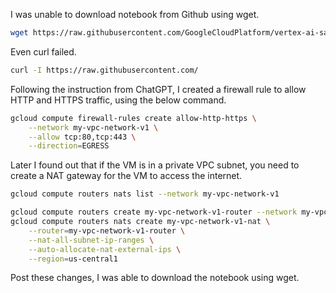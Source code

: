 I was unable to download notebook from Github using wget.
```sh
wget https://raw.githubusercontent.com/GoogleCloudPlatform/vertex-ai-samples/main/notebooks/community/model_garden/model_garden_pytorch_owlvit.ipynb
```
Even curl failed.
```sh
curl -I https://raw.githubusercontent.com/
```


Following the instruction from ChatGPT, I created a firewall rule to allow HTTP and HTTPS traffic, using the below command.
```sh
gcloud compute firewall-rules create allow-http-https \
    --network my-vpc-network-v1 \
    --allow tcp:80,tcp:443 \
    --direction=EGRESS
```

Later I found out that if the VM is in a private VPC subnet, you need to create a NAT gateway for the VM to access the internet.
```sh
gcloud compute routers nats list --network my-vpc-network-v1
```

```sh
gcloud compute routers create my-vpc-network-v1-router --network my-vpc-network-v1 --region us-central1
gcloud compute routers nats create my-vpc-network-v1-nat \
    --router=my-vpc-network-v1-router \
    --nat-all-subnet-ip-ranges \
    --auto-allocate-nat-external-ips \
    --region=us-central1
```

Post these changes, I was able to download the notebook using wget.